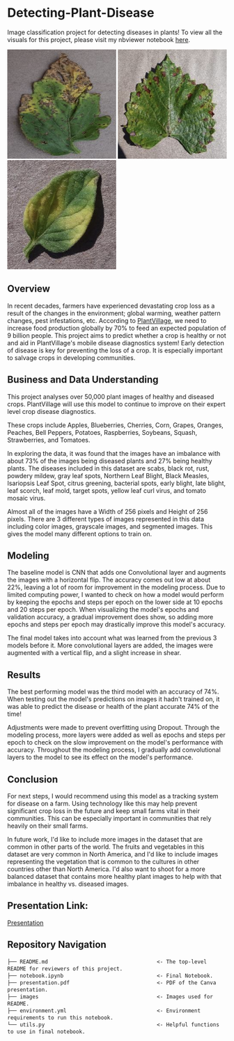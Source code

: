# Detecting-Plant-Disease
Image classification project for detecting diseases in plants! To view all the visuals for this project, please visit my nbviewer notebook [here](https://nbviewer.org/github/JenSans/Detecting-Plant-Disease/blob/main/notebook.ipynb). 

<img src="https://github.com/JenSans/Detecting-Plant-Disease/blob/main/images/Screen%20Shot%202021-12-08%20at%209.24.11%20AM.png" width="250" height="250"> <img src="https://github.com/JenSans/Detecting-Plant-Disease/blob/main/images/Screen%20Shot%202021-12-08%20at%209.24.06%20AM.png" width="250" height="250"> <img src="https://github.com/JenSans/Detecting-Plant-Disease/blob/main/images/Screen%20Shot%202021-12-08%20at%209.24.00%20AM.png" width="250" height="250">

## Overview

In recent decades, farmers have experienced devastating crop loss as a result of the changes in the environment; global warming, weather pattern changes, pest infestations, etc. According to [PlantVillage](http://arxiv.org/abs/1511.08060), we need to increase food production globally by 70% to feed an expected population of 9 billion people. This project aims to predict whether a crop is healthy or not and aid in PlantVillage's mobile disease diagnostics system! Early detection of disease is key for preventing the loss of a crop. It is especially important to salvage crops in developing communities. 

## Business and Data Understanding

This project analyses over 50,000 plant images of healthy and diseased crops. PlantVillage will use this model to continue to improve on their expert level crop disease diagnostics. 

These crops include Apples, Blueberries, Cherries, Corn, Grapes, Oranges, Peaches, Bell Peppers, Potatoes, Raspberries, Soybeans, Squash, Strawberries, and Tomatoes. 

In exploring the data, it was found that the images have an imbalance with about 73% of the images being diseased plants and 27% being healthy plants. The diseases included in this dataset are scabs, black rot, rust, powdery mildew, gray leaf spots, Northern Leaf Blight, Black Measles, Isariopsis Leaf Spot, citrus greening, bacterial spots, early blight, late blight, leaf scorch, leaf mold, target spots, yellow leaf curl virus, and tomato mosaic virus. 

Almost all of the images have a Width of 256 pixels and Height of 256 pixels. There are 3 different types of images represented in this data including color images, grayscale images, and segmented images. This gives the model many different options to train on. 

## Modeling

The baseline model is CNN that adds one Convolutional layer and augments the images with a horizontal flip. The accuracy comes out low at about 22%, leaving a lot of room for improvement in the modeling process. Due to limited computing power, I wanted to check on how a model would perform by keeping the epochs and steps per epoch on the lower side at 10 epochs and 20 steps per epoch. When visualizing the model's epochs and validation accuracy, a gradual improvement does show, so adding more epochs and steps per epoch may drastically improve this model's accuracy. 

The final model takes into account what was learned from the previous 3 models before it. More convolutional layers are added, the images were augmented with a vertical flip, and a slight increase in shear. 

## Results
The best performing model was the third model with an accuracy of 74%. When testing out the model's predictions on images it hadn't trained on, it was able to predict the disease or health of the plant accurate 74% of the time! 

Adjustments were made to prevent overfitting using Dropout. Through the modeling process, more layers were added as well as epochs and steps per epoch to check on the slow improvement on the model's performance with accuracy. Throughout the modeling process, I gradually add convolutional layers to the model to see its effect on the model's performance. 

## Conclusion

For next steps, I would recommend using this model as a tracking system for disease on a farm. Using technology like this may help prevent significant crop loss in the future and keep small farms vital in their communities. This can be especially important in communities that rely heavily on their small farms. 

In future work, I'd like to include more images in the dataset that are common in other parts of the world. The fruits and vegetables in this dataset are very common in North America, and I'd like to include images representing the vegetation that is common to the cultures in other countries other than North America. I'd also want to shoot for a more balanced dataset that contains more healthy plant images to help with that imbalance in healthy vs. diseased images. 

## Presentation Link:
[Presentation](https://www.canva.com/design/DAExxsiS2ko/jNUSPPhrECkXyaLIdymbYw/view?utm_content=DAExxsiS2ko&utm_campaign=designshare&utm_medium=link&utm_source=publishsharelink)

## Repository Navigation

```
├── README.md                                   <- The top-level README for reviewers of this project. 
├── notebook.ipynb                              <- Final Notebook.
├── presentation.pdf                            <- PDF of the Canva presentation. 
├── images                                      <- Images used for README.
├── environment.yml                             <- Environment requirements to run this notebook. 
└── utils.py                                    <- Helpful functions to use in final notebook.
```
